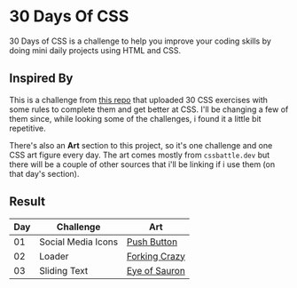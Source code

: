 # 30 Days Of CSS
30 Days of CSS is a challenge to help you improve your coding skills by doing mini daily projects using HTML and CSS.

## Inspired By
This is a challenge from [this repo](https://github.com/MilenaCarecho/30diasDeCSS) that uploaded 30 CSS exercises with some rules to complete them and get better at CSS. I'll be changing a few of them since, while looking some of the challenges, i found it a little bit repetitive.

There's also an **Art** section to this project, so it's one challenge and one CSS art figure every day. The art comes mostly from `cssbattle.dev` but there will be a couple of other sources that i'll be linking if i use them (on that day's section).

## Result

| Day | Challenge | Art |
| --- | --------- | --- |
| 01 | Social Media Icons | [Push Button](https://cssbattle.dev/play/3) |
| 02 | Loader | [Forking Crazy](https://cssbattle.dev/play/8) |
| 03 | Sliding Text | [Eye of Sauron](https://cssbattle.dev/play/11) |